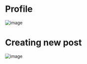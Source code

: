 # Profile

![image](https://github.com/user-attachments/assets/09c3d410-e7b4-4eb2-aa49-127ac1a3c08c)

# Creating new post

![image](https://github.com/user-attachments/assets/47050d92-2466-4091-881f-74544c6c4e41)


